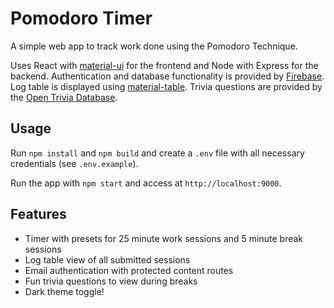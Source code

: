# Pomodoro Timer

A simple web app to track work done using the Pomodoro Technique.

Uses React with [material-ui](https://github.com/mui-org/material-ui) for the frontend and Node with Express for the backend. Authentication and database functionality is provided by [Firebase](https://firebase.google.com/). Log table is displayed using [material-table](https://github.com/mbrn/material-table). Trivia questions are provided by the [Open Trivia Database](https://opentdb.com/).

## Usage

Run `npm install` and `npm build` and create a `.env` file with all necessary credentials (see `.env.example`).

Run the app with `npm start` and access at `http://localhost:9000`.

## Features

- Timer with presets for 25 minute work sessions and 5 minute break sessions
- Log table view of all submitted sessions
- Email authentication with protected content routes
- Fun trivia questions to view during breaks
- Dark theme toggle!
